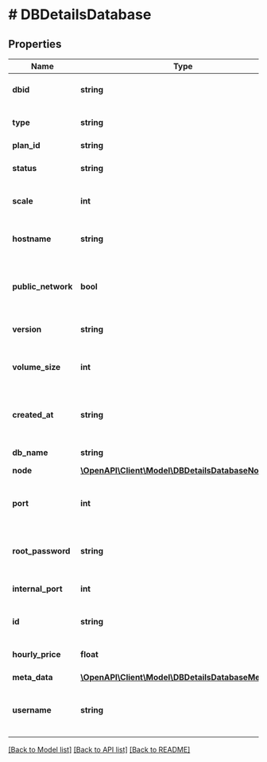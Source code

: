 # # DBDetailsDatabase

## Properties

Name | Type | Description | Notes
------------ | ------------- | ------------- | -------------
**dbid** | **string** | The ID of the database | [optional]
**type** | **string** | The type of the database | [optional]
**plan_id** | **string** | The plan ID | [optional]
**status** | **string** | The status of the database | [optional]
**scale** | **int** | The scale of the database | [optional]
**hostname** | **string** | The hostname of the database | [optional]
**public_network** | **bool** | Indicates if the database is on a public network | [optional]
**version** | **string** | The database version | [optional]
**volume_size** | **int** | The size of the database volume | [optional]
**created_at** | **string** | The creation timestamp of the database | [optional]
**db_name** | **string** | The name of db | [optional]
**node** | [**\OpenAPI\Client\Model\DBDetailsDatabaseNode**](DBDetailsDatabaseNode.md) |  | [optional]
**port** | **int** | The port number for the database connection | [optional]
**root_password** | **string** | The root password for the database | [optional]
**internal_port** | **int** | The internal port of the database | [optional]
**id** | **string** | The unique ID of the database | [optional]
**hourly_price** | **float** | The hourly price of the database | [optional]
**meta_data** | [**\OpenAPI\Client\Model\DBDetailsDatabaseMetaData**](DBDetailsDatabaseMetaData.md) |  | [optional]
**username** | **string** | The username associated with the database | [optional]

[[Back to Model list]](../../README.md#models) [[Back to API list]](../../README.md#endpoints) [[Back to README]](../../README.md)
